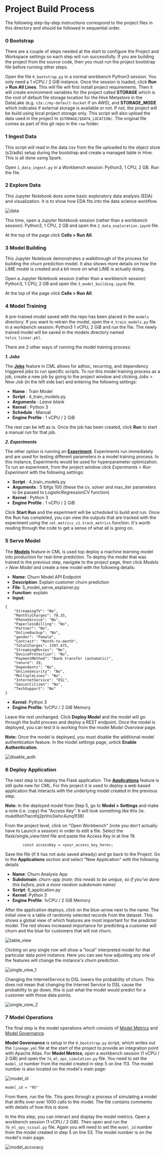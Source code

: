 # Project Build Process

The following step-by-step instructions correspond to the project files in this directory and should be followed in sequential order.

### 0 Bootstrap

There are a couple of steps needed at the start to configure the Project and Workspace settings so each step will run successfully. If you are building the project from the source code, then you must run the project bootstrap file before running other steps.

Open the file `0_bootstrap.py` in a normal workbench Python3 session. You only need a 1 vCPU / 2 GiB instance. Once the session is loaded, click **Run > Run All Lines**. This will file will first install project requirements. Then it will create environment variables for the project called **STORAGE** which is the root of default file storage location for the Hive Metastore in the DataLake (e.g. `s3a://my-default-bucket` if on AWS), and **STORAGE_MODE** which indicates if external storage is available or not. If not, the project will be build using local project storage only. This script will also upload the data used in the project to `$STORAGE/$DATA_LOCATION/`. The original file comes as part of this git repo in the `raw` folder.


### 1 Ingest Data

This script will read in the data csv from the file uploaded to the object store (s3/adls) setup during the bootstrap and create a managed table in Hive. This is all done using Spark.

Open `1_data_ingest.py` in a Workbench session: Python3, 1 CPU, 2 GB. Run the file.


### 2 Explore Data

This Jupyter Notebook does some basic exploratory data analysis (EDA) and visualization. It is to show how EDA fits into the data science workflow.

![data](../images/data.png)

This time, open a Jupyter Notebook session (rather than a workbench session): Python3, 1 CPU, 2 GB and open the `2_data_exploration.ipynb` file. 

At the top of the page click **Cells > Run All**.


### 3 Model Building

This Jupyter Notebook demonstrates a walkthrough of the process for building the churn prediction model. It also shows more details on how the LIME model is created and a bit more on what LIME is actually doing.

Open a Jupyter Notebook session (rather than a workbench session): Python3, 1 CPU, 2 GB and open the `3_model_building.ipynb` file. 

At the top of the page click **Cells > Run All**.


### 4 Model Training

A pre-trained model saved with the repo has been placed in the `models` directory. If you want to retrain the model, open the `4_train_models.py` file in a workbench session: Python3 1 vCPU, 2 GiB and run the file. The newly trained model will be saved in the models directory named `telco_linear.pkl`. 

There are 2 other ways of running the model training process:

***1. Jobs***

The **[Jobs](https://docs.cloudera.com/machine-learning/cloud/jobs-pipelines/topics/ml-creating-a-job.html)** feature in CML allows for adhoc, recurring, and dependency triggered jobs to run specific scripts. To run this model training process as a job, create a new job by going to the project window and clicking _Jobs > New Job_ (in the left side bar) and entering the following settings:

* **Name** : Train Model
* **Script** : 4_train_models.py
* **Arguments** : _Leave blank_
* **Kernel** : Python 3
* **Schedule** : Manual
* **Engine Profile** : 1 vCPU / 2 GiB

The rest can be left as is. Once the job has been created, click **Run** to start a manual run for that job.

***2. Experiments***

The other option is running an **[Experiment](https://docs.cloudera.com/machine-learning/cloud/experiments/topics/ml-running-an-experiment.html)**. Experiments run immediately and are used for testing different parameters in a model training process. In this instance, Experiments would be used for hyperparameter optimization. To run an experiment, from the project window click *Experiments > Run Experiment* with the following settings:

* **Script** : 4_train_models.py
* **Arguments** : 5 lbfgs 100 (these the cv, solver and max_iter parameters to be passed to LogisticRegressionCV function)
* **Kernel** : Python 3
* **Engine Profile** : 1 vCPU / 2 GiB

Click **Start Run** and the experiment will be scheduled to build and run. Once the Run has completed, you can view the outputs that are tracked with the experiment using the `cml.metrics_v1.track_metrics` function. It's worth reading through the code to get a sense of what all is going on.


### 5 Serve Model

The **[Models](https://docs.cloudera.com/machine-learning/cloud/models/topics/ml-creating-and-deploying-a-model.html)** feature in CML is used top deploy a machine learning model into production for real-time prediction. To deploy the model that was trained in the previous step, navigate to the project page, then click *Models > New Model* and create a new model with the following details:

* **Name**: Churn Model API Endpoint
* **Description**: Explain customer churn prediction
* **File**: 5_model_serve_explainer.py
* **Function**: explain
* **Input**: 

```
{
	"StreamingTV": "No",
	"MonthlyCharges": 70.35,
	"PhoneService": "No",
	"PaperlessBilling": "No",
	"Partner": "No",
	"OnlineBackup": "No",
	"gender": "Female",
	"Contract": "Month-to-month",
	"TotalCharges": 1397.475,
	"StreamingMovies": "No",
	"DeviceProtection": "No",
	"PaymentMethod": "Bank transfer (automatic)",
	"tenure": 29,
	"Dependents": "No",
	"OnlineSecurity": "No",
	"MultipleLines": "No",
	"InternetService": "DSL",
	"SeniorCitizen": "No",
	"TechSupport": "No"
}
```

* **Kernel**: Python 3
* **Engine Profile**: 1vCPU / 2 GiB Memory

Leave the rest unchanged. Click **Deploy Model** and the model will go through the build process and deploy a REST endpoint. Once the model is deployed, you can test it is working from the model *Model Overview* page.

**Note:** Once the model is deployed, you must disable the additional model authentication feature. In the model settings page, untick **Enable Authentication**.

![disable_auth](../images/disable_auth.png)

### 6 Deploy Application

The next step is to deploy the Flask application. The **[Applications](https://docs.cloudera.com/machine-learning/cloud/applications/topics/ml-applications.html)** feature is still quite new for CML. For this project it is used to deploy a web based application that interacts with the underlying model created in the previous step.

**Note:** In the deployed model from Step 5, go to **Model > Settings** and make a note (i.e. copy) the 
"Access Key". It will look something like this (ie. mukd9sit7tacnfq2phhn3whc4unq1f38)

From the project level, click on "Open Workbench" (note you don't actually have to Launch a 
session) in order to edit a file. Select the flask/single_view.html file and paste the Access 
Key in at line 19.

`        const accessKey = <your_access_key_here>;`

Save the file (if it has not auto saved already) and go back to the Project. Go to the **Applications** section and select "New Application" with the following details

* **Name**: Churn Analysis App
* **Subdomain**: churn-app _(note: this needs to be unique, so if you've done this before, 
  pick a more random subdomain name)_
* **Script**: 6_application.py
* **Kernel**: Python 3
* **Engine Profile**: 1vCPU / 2 GiB Memory

After the application deploys, click on the blue-arrow next to the name. The initial view is a table of randomly selected records from the dataset. This shows a global view of which features are most important for the predictor model. The red shows increased importance for predicting a customer will churn and the blue for customers that will not churn.

![table_view](../images/table_view.png)

Clicking on any single row will show a "local" interpreted model for that particular data point instance. Here you can see how adjusting any one of the features will change the instance's churn prediction.


![single_view_1](../images/single_view_1.png)

Changing the InternetService to DSL lowers the probability of churn. This does not mean that changing the Internet Service to DSL cause the probability to go down, this is just what the model would predict for a customer with those data points.


![single_view_2](../images/single_view_2.png)

### 7 Model Operations

The final step is the model operations which consists of [Model Metrics](https://docs.cloudera.com/machine-learning/cloud/model-metrics/topics/ml-enabling-model-metrics.html) and [Model Governance](https://docs.cloudera.com/machine-learning/cloud/model-governance/topics/ml-enabling-model-governance.html).

**Model Governance** is setup in the `0_bootstrap.py` script, which writes out the `lineage.yml` file at the start of the project to provide an integration point with Apache Atlas. For **Model Metrics**, open a workbench session (1 vCPU / 2 GiB) and open the `7a_ml_ops_simulation.py` file. You need to set the `model_id` number from the model created in step 5 on line 113. The model number is also located on the model's main page:

![model_id](../images/model_id.png)

`model_id = "95"`

From there, run the file. This goes through a process of simulating a model that drifts over over 1000 calls to the model. The file contains comments with details of how this is done.

In the this step, you can interact and display the model metrics. Open a workbench session (1 vCPU / 2 GiB). Then open and run the `7b_ml_ops_visual.py` file. Again you will need to set the `model_id` number from the model created in step 5 on line 53. The model number is on the model's main page.

![model_accuracy](../images/model_accuracy.png)
